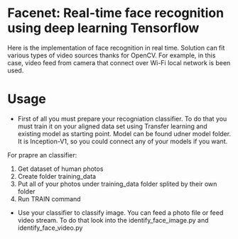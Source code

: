 # Facenet: Real-time face recognition using deep learning Tensorflow 

Here is the implementation of face recognition in real time. Solution can fit various types of video sources thanks for OpenCV. For example, in this case, video feed from camera that connect over Wi-Fi local network is been used.

# Usage

- First of all you must prepare your recogniation classifier. To do that you must train it on your aligned data set using Transfer learning and existing model as starting point. Model can be found udner model folder. It is Inception-V1, so you could connect any of your models if you want.

For prapre an classifier:
1. Get dataset of human photos
2. Create folder training_data
3. Put all of your photos under training_data folder splited by their own folder
4. Run TRAIN command

- Use your classifier to classify image. You can feed a photo file or feed video stream. To do that look into the identify_face_image.py and identify_face_video.py
